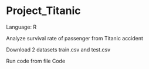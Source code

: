 # Project_Titanic
Language: R

Analyze survival rate of passenger from Titanic accident

Download 2 datasets train.csv and test.csv

Run code from file Code

